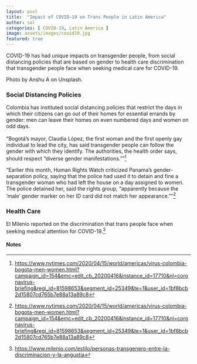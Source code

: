 ```yaml
---
layout: post
title:  "Impact of COVID-19 on Trans People in Latin America"
author: sal
categories: [ COVID-19, Latin America ]
image: assets/images/covid19.jpg
featured: true
---
```


COVID-19 has had unique impacts on transgender people, from social distancing policies that are based on gender to health care discrimination that transgender people face when seeking medical care for COVID-19.

Photo by Anshu A on Unsplash.

### Social Distancing Policies
Colombia has instituted social distancing policies that restrict the days in which their citizens can go out of their homes for essential errands by gender: men can leave their homes on even numbered days and women on odd days.  \
 \
“Bogotá’s mayor, Claudia López, the first woman and the first openly gay individual to lead the city, has said transgender people can follow the gender with which they identify. The authorities, the health order says, should respect “diverse gender manifestations.””[^1]

“Earlier this month, Human Rights Watch criticized Panama’s gender-separation policy, saying that the police had used it to detain and fine a transgender woman who had left the house on a day assigned to women. The police detained her, said the rights group, “apparently because the ‘male’ gender marker on her ID card did not match her appearance.””[^2]

### Health Care
El Milenio reported on the discrimination that trans people face when seeking medical attention for COVID-19.[^3]

<!-- Footnotes themselves at the bottom. -->
#### Notes

[^1]:
     https://www.nytimes.com/2020/04/15/world/americas/virus-colombia-bogota-men-women.html?campaign_id=154&emc=edit_cb_20200416&instance_id=17710&nl=coronavirus-briefing&regi_id=81598653&segment_id=25349&te=1&user_id=1bf8bcb2d15807cd765b7e88a13a89c8

[^2]:
      https://www.nytimes.com/2020/04/15/world/americas/virus-colombia-bogota-men-women.html?campaign_id=154&emc=edit_cb_20200416&instance_id=17710&nl=coronavirus-briefing&regi_id=81598653&segment_id=25349&te=1&user_id=1bf8bcb2d15807cd765b7e88a13a89c8

[^3]:
     https://www.milenio.com/estilo/personas-transgenero-entre-la-discriminacion-y-la-angustia


<!-- Docs to Markdown version 1.0β22 -->
